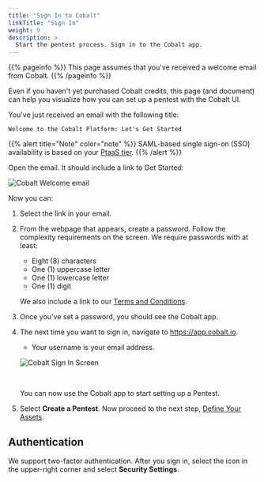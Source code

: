 ```yaml
---
title: "Sign In to Cobalt"
linkTitle: "Sign In"
weight: 9
description: >
  Start the pentest process. Sign in to the Cobalt app.
---
```


{{% pageinfo %}}
This page assumes that you've received a welcome email from Cobalt.
{{% /pageinfo %}}

Even if you haven't yet purchased Cobalt credits, this page (and document)
can help you visualize how you can set up a pentest with the Cobalt UI.

You've just received an email with the following title:

```
Welcome to the Cobalt Platform: Let's Get Started
```
{{% alert title="Note" color="note" %}}
SAML-based single sign-on (SSO) availability is based on your <!-- is available to all --> <a href="https://www.cobalt.io/pentest-pricing" target="_blank">PtaaS tier</a>.
{{% /alert %}}

Open the email. It should include a link to Get Started:

![Cobalt Welcome email](/gsg/WelcomeEmail.png "Get Started")

Now you can:

1. Select the link in your email.

1. From the webpage that appears, create a password. Follow the complexity
   requirements on the screen. We require passwords with at least:
   - Eight (8) characters
   - One (1) uppercase letter
   - One (1) lowercase letter
   - One (1) digit

   We also include a link to our [Terms and Conditions](https://cobalt.io/terms/general).

1. Once you've set a password, you should see the Cobalt app.

1. The next time you want to sign in, navigate to https://app.cobalt.io.
   - Your username is your email address.

   ![Cobalt Sign In Screen](/gsg/SignIn.png "sign in")

   <br>

   You can now use the Cobalt app to start setting up a Pentest.

1. Select **Create a Pentest**. Now proceed to the next step, [Define Your Assets](../assets).

## Authentication

We support two-factor authentication. After you sign in, select the icon in the upper-right
corner and select **Security Settings**.
